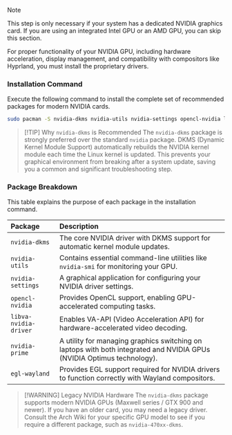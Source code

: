 
> [!NOTE]
> This step is only necessary if your system has a dedicated NVIDIA graphics card. If you are using an integrated Intel GPU or an AMD GPU, you can skip this section.

For proper functionality of your NVIDIA GPU, including hardware acceleration, display management, and compatibility with compositors like Hyprland, you must install the proprietary drivers.

### Installation Command

Execute the following command to install the complete set of recommended packages for modern NVIDIA cards.

```bash
sudo pacman -S nvidia-dkms nvidia-utils nvidia-settings opencl-nvidia libva-nvidia-driver nvidia-prime egl-wayland
```

> [!TIP] Why `nvidia-dkms` is Recommended
> The `nvidia-dkms` package is strongly preferred over the standard `nvidia` package. DKMS (Dynamic Kernel Module Support) automatically rebuilds the NVIDIA kernel module each time the Linux kernel is updated. This prevents your graphical environment from breaking after a system update, saving you a common and significant troubleshooting step.

### Package Breakdown

This table explains the purpose of each package in the installation command.

| Package | Description |
| :--- | :--- |
| `nvidia-dkms` | The core NVIDIA driver with DKMS support for automatic kernel module updates. |
| `nvidia-utils` | Contains essential command-line utilities like `nvidia-smi` for monitoring your GPU. |
| `nvidia-settings` | A graphical application for configuring your NVIDIA driver settings. |
| `opencl-nvidia` | Provides OpenCL support, enabling GPU-accelerated computing tasks. |
| `libva-nvidia-driver` | Enables VA-API (Video Acceleration API) for hardware-accelerated video decoding. |
| `nvidia-prime` | A utility for managing graphics switching on laptops with both integrated and NVIDIA GPUs (NVIDIA Optimus technology). |
| `egl-wayland` | Provides EGL support required for NVIDIA drivers to function correctly with Wayland compositors. |

> [!WARNING] Legacy NVIDIA Hardware
> The `nvidia-dkms` package supports modern NVIDIA GPUs (Maxwell series / GTX 900 and newer). If you have an older card, you may need a legacy driver. Consult the Arch Wiki for your specific GPU model to see if you require a different package, such as `nvidia-470xx-dkms`.

